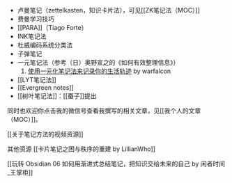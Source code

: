 - 卢曼笔记（zettelkasten，知识卡片法），可见[[ZK笔记法（MOC）]]
- 费曼学习技巧
- [[PARA]]（Tiago Forte）
- INK笔记法
- 杜威编码系统分类法
- 子弹笔记
- 一元笔记法（参考（日）奥野宣之的《如何有效整理信息》）
	1. [使用一元化笔记法来记录你的生活轨迹](http://mp.weixin.qq.com/s?__biz=MjM5NjA3OTM0MA==&mid=2655711709&idx=1&sn=1ce80c41113502604ba2ba4f899abc40&chksm=bd50e25e8a276b489e06bddf918ff699dc663594e0f82ddd7efd9a60b9877849bb5d8a31fa89&mpshare=1&scene=1&srcid=0919g12RoZIIFBz33UqQDG84#rd) by warfalcon
- [[LYT笔记法]]
- [[Evergreen notes]]
- [[树叶笔记法]]：[[蚕子]]提出

同时也欢迎你点击我的微信号查看我撰写的相关文章，见[[我个人的文章（MOC）]]。


[[关于笔记方法的视频资源]]

其他资源
[[卡片笔记之困与秩序的重建 by LillianWho]]

[[玩转 Obsidian 06 如何用渐进式总结笔记，把知识交给未来的自己 by 闲者时间_王掌柜]]
